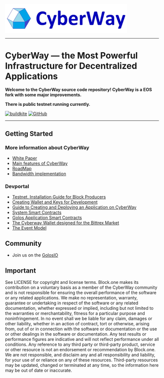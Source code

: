 <img width="400" src="logo.jpg" />

*****  
# CyberWay — the Most Powerful Infrastructure for Decentralized Applications

**Welcome to the CyberWay source code repository! CyberWay is a EOS fork with some major improvements.**  

**There is public testnet running currently.**  

[![buildkite](https://badge.buildkite.com/f0940b2380542f6c80c1c01aa773d61c1d3470007fa5b9e6c3.svg?branch=master)](https://buildkite.com/cyberway)
[![GitHub](https://img.shields.io/github/license/cyberway/cyberway.svg)](https://github.com/cyberway/cyberway/blob/master/LICENSE)

*****  
## Getting Started

### More information about CyberWay

* [White Paper](https://cyberway.gitbook.io/en/users/white_paper)
* [Main features of CyberWay](https://steemit.com/cyberway/@golos/cyberway-need-for-new-platform)
* [RoadMap](https://steemit.com/cyberway/@golos/cyberway-project-roadmap)
* [Bandwidth implementation](https://docs.google.com/document/d/1Kmlgu8pf8YytpVZajj2Si86ZNegkbZg0QHopdACmv6Q/edit?ts=5cb7079a)

### Devportal

* [Testnet. Installation Guide for Block Producers](https://cyberway.gitbook.io/en/validators/testnet_installation)
* [Creating Wallet and Keys for Development](https://cyberway.gitbook.io/en/devportal/create_development_wallet)
* [Guide to Creating and Deploying an Application on CyberWay](https://cyberway.gitbook.io/en/devportal/create_application)
* [System Smart Contracts](https://cyberway.gitbook.io/en/devportal/system_contracts)
* [Golos Application Smart Contracts](https://cyberway.gitbook.io/en/devportal/golos_contracts)
* [The Cyberway Wallet designed for the Bittrex Market](https://cyberway.gitbook.io/en/devportal/cyberway_wallet_for_bittrex)
* [The Event Model](https://cyberway.gitbook.io/en/devportal/event_engine)


## Community

* Join us on the [GolosIO](https://golos.io)

## Important

See LICENSE for copyright and license terms. Block.one makes its contribution on a voluntary basis as a member of the CyberWay community and is not responsible for ensuring the overall performance of the software or any related applications. We make no representation, warranty, guarantee or undertaking in respect of the software or any related documentation, whether expressed or implied, including but not limited to the warranties or merchantability, fitness for a particular purpose and noninfringement. In no event shall we be liable for any claim, damages or other liability, whether in an action of contract, tort or otherwise, arising from, out of or in connection with the software or documentation or the use or other dealings in the software or documentation.  Any test results or performance figures are indicative and will not reflect performance under all conditions.  Any reference to any third party or third-party product, service or other resource is not an endorsement or recommendation by Block.one.  We are not responsible, and disclaim any and all responsibility and liability, for your use of or reliance on any of these resources. Third-party resources may be updated, changed or terminated at any time, so the information here may be out of date or inaccurate.



